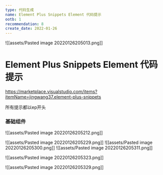 ```yaml
---
type: 代码生成
name: Element Plus Snippets Element 代码提示
ootb: 1
recommendation: 8
create_date: 2022-01-26
---
```


![[assets/Pasted image 20220126205013.png]]

# Element Plus Snippets Element 代码提示

https://marketplace.visualstudio.com/items?itemName=jingwang37.element-plus-snippets


所有提示都以ep开头

### 基础组件

![[assets/Pasted image 20220126205212.png]]

![[assets/Pasted image 20220126205229.png]]
![[assets/Pasted image 20220126205300.png]]
![[assets/Pasted image 20220126205311.png]]

![[assets/Pasted image 20220126205323.png]]

![[assets/Pasted image 20220126205329.png]]